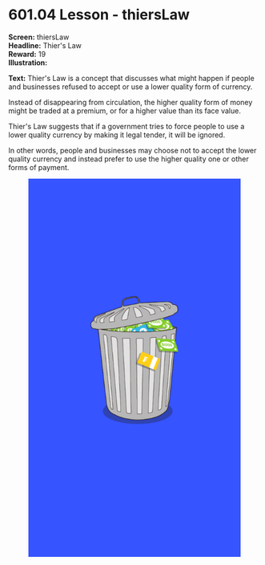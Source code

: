 # 601.04 Lesson - thiersLaw

**Screen:** thiersLaw\
**Headline:** Thier's Law\
**Reward:** 19\
**Illustration:**

**Text:** Thier's Law is a concept that discusses what might happen if people and businesses refused to accept or use a lower quality form of currency.&#x20;

Instead of disappearing from circulation, the higher quality form of money might be traded at a premium, or for a higher value than its face value.&#x20;

Thier's Law suggests that if a government tries to force people to use a lower quality currency by making it legal tender, it will be ignored.&#x20;

In other words, people and businesses may choose not to accept the lower quality currency and instead prefer to use the higher quality one or other forms of payment.

<figure><img src="../.gitbook/assets/601-04.png" alt=""><figcaption></figcaption></figure>
